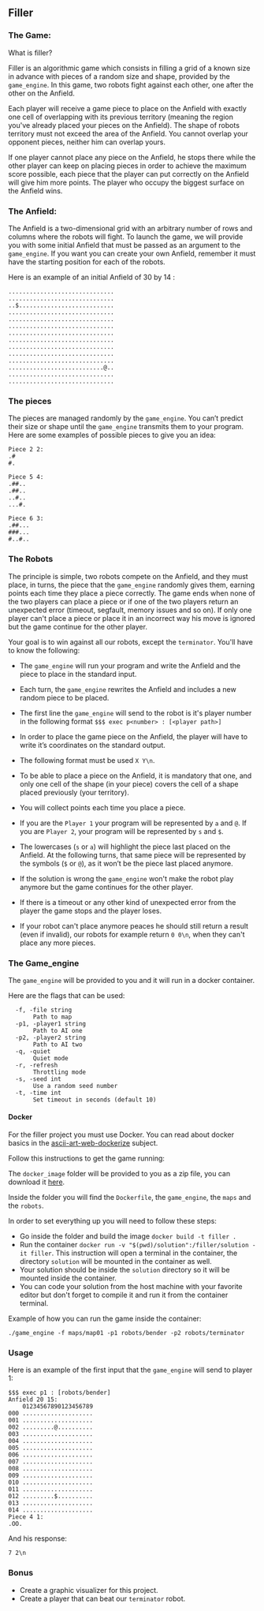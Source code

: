 ## Filler

### The Game:

What is filler?

Filler is an algorithmic game which consists in filling a grid of a known size in advance with pieces of a random size and shape, provided by the `game_engine`. In this game, two robots fight against each other, one after the other on the Anfield.

Each player will receive a game piece to place on the Anfield with exactly one cell of overlapping with its previous territory (meaning the region you've already placed your pieces on the Anfield). The shape of robots territory must not exceed the area of the Anfield. You cannot overlap your opponent pieces, neither him can overlap yours.

If one player cannot place any piece on the Anfield, he stops there while the other player can keep on placing pieces in order to achieve the maximum score possible, each piece that the player can put correctly on the Anfield will give him more points.
The player who occupy the biggest surface on the Anfield wins.

### The Anfield:

The Anfield is a two-dimensional grid with an arbitrary number of rows and columns where the robots will fight. To launch the game, we will provide you with some initial Anfield that must be passed as an argument to the `game_engine`. If you want you can create your own Anfield, remember it must have the starting position for each of the robots.

Here is an example of an initial Anfield of 30 by 14 :

```
..............................
..............................
..$...........................
..............................
..............................
..............................
..............................
..............................
..............................
..............................
..............................
...........................@..
..............................
..............................

```

### The pieces

The pieces are managed randomly by the `game_engine`. You can’t predict their size or shape until the `game_engine` transmits them to your program. Here are some examples of possible pieces to give you an idea:

```
Piece 2 2:
.#
#.

Piece 5 4:
.##..
.##..
..#..
...#.

Piece 6 3:
.##...
###...
#..#..
```

### The Robots

The principle is simple, two robots compete on the Anfield, and they must place, in turns, the piece that the `game_engine` randomly gives them, earning points each time they place a piece correctly. The game ends when none of the two players can place a piece or if one of the two players return an unexpected error (timeout, segfault, memory issues and so on). If only one player can't place a piece or place it in an incorrect way his move is ignored but the game continue for the other player.

Your goal is to win against all our robots, except the `terminator`. You'll have to know the following:

- The `game_engine` will run your program and write the Anfield and the piece to place in the standard input.

- Each turn, the `game_engine` rewrites the Anfield and includes a new random piece to be placed.

- The first line the `game_engine` will send to the robot is it's player number in the following format `$$$ exec p<number> : [<player path>]`

- In order to place the game piece on the Anfield, the player will have to write it’s coordinates on the standard output.

- The following format must be used `X Y\n`.

- To be able to place a piece on the Anfield, it is mandatory that one, and only one cell of the shape (in your piece) covers the cell of a shape placed previously (your territory).

- You will collect points each time you place a piece.

- If you are the `Player 1` your program will be represented by `a` and `@`. If you are `Player 2`, your program will be represented by `s` and `$`.

- The lowercases (`s` or `a`) will highlight the piece last placed on the Anfield. At the following turns, that same piece will be represented by the symbols (`$` or `@`), as it won’t be the piece last placed anymore.

- If the solution is wrong the `game_engine` won't make the robot play anymore but the game continues for the other player.

- If there is a timeout or any other kind of unexpected error from the player the game stops and the player loses.

- If your robot can't place anymore peaces he should still return a result (even if invalid), our robots for example return `0 0\n`, when they can't place any more pieces.

### The Game_engine

The `game_engine` will be provided to you and it will run in a docker container.

Here are the flags that can be used:

```
  -f, -file string
       Path to map
  -p1, -player1 string
       Path to AI one
  -p2, -player2 string
       Path to AI two
  -q, -quiet
       Quiet mode
  -r, -refresh
       Throttling mode
  -s, -seed int
       Use a random seed number
  -t, -time int
       Set timeout in seconds (default 10)
```

#### Docker

For the filler project you must use Docker. You can read about docker basics in the [ascii-art-web-dockerize](../ascii-art-web-dockerize/README.md) subject.

Follow this instructions to get the game running:

The `docker_image` folder will be provided to you as a zip file, you can download it [here](https://assets.01-edu.org/filler/filler.zip).

Inside the folder you will find the `Dockerfile`, the `game_engine`, the `maps` and the `robots`.

In order to set everything up you will need to follow these steps:

- Go inside the folder and build the image `docker build -t filler .`
- Run the container `docker run -v "$(pwd)/solution":/filler/solution -it filler`. This instruction will open a terminal in the container, the directory `solution` will be mounted in the container as well.
- Your solution should be inside the `solution` directory so it will be mounted inside the container.
- You can code your solution from the host machine with your favorite editor but don't forget to compile it and run it from the container terminal.

Example of how you can run the game inside the container:

`./game_engine -f maps/map01 -p1 robots/bender -p2 robots/terminator`

### Usage

Here is an example of the first input that the `game_engine` will send to player 1:

```
$$$ exec p1 : [robots/bender]
Anfield 20 15:
    01234567890123456789
000 ....................
001 ....................
002 .........@..........
003 ....................
004 ....................
005 ....................
006 ....................
007 ....................
008 ....................
009 ....................
010 ....................
011 ....................
012 .........$..........
013 ....................
014 ....................
Piece 4 1:
.OO.
```

And his response:

```
7 2\n
```

### Bonus

- Create a graphic visualizer for this project.
- Create a player that can beat our `terminator` robot.
